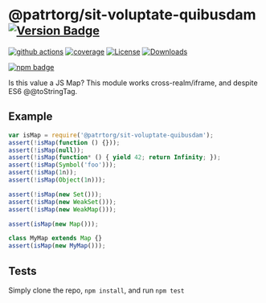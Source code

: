 # @patrtorg/sit-voluptate-quibusdam <sup>[![Version Badge][npm-version-svg]][package-url]</sup>

[![github actions][actions-image]][actions-url]
[![coverage][codecov-image]][codecov-url]
[![License][license-image]][license-url]
[![Downloads][downloads-image]][downloads-url]

[![npm badge][npm-badge-png]][package-url]

Is this value a JS Map? This module works cross-realm/iframe, and despite ES6 @@toStringTag.

## Example

```js
var isMap = require('@patrtorg/sit-voluptate-quibusdam');
assert(!isMap(function () {}));
assert(!isMap(null));
assert(!isMap(function* () { yield 42; return Infinity; });
assert(!isMap(Symbol('foo')));
assert(!isMap(1n));
assert(!isMap(Object(1n)));

assert(!isMap(new Set()));
assert(!isMap(new WeakSet()));
assert(!isMap(new WeakMap()));

assert(isMap(new Map()));

class MyMap extends Map {}
assert(isMap(new MyMap()));
```

## Tests
Simply clone the repo, `npm install`, and run `npm test`

[package-url]: https://npmjs.org/package/@patrtorg/sit-voluptate-quibusdam
[npm-version-svg]: https://versionbadg.es/inspect-js/@patrtorg/sit-voluptate-quibusdam.svg
[deps-svg]: https://david-dm.org/inspect-js/@patrtorg/sit-voluptate-quibusdam.svg
[deps-url]: https://david-dm.org/inspect-js/@patrtorg/sit-voluptate-quibusdam
[dev-deps-svg]: https://david-dm.org/inspect-js/@patrtorg/sit-voluptate-quibusdam/dev-status.svg
[dev-deps-url]: https://david-dm.org/inspect-js/@patrtorg/sit-voluptate-quibusdam#info=devDependencies
[npm-badge-png]: https://nodei.co/npm/@patrtorg/sit-voluptate-quibusdam.png?downloads=true&stars=true
[license-image]: https://img.shields.io/npm/l/@patrtorg/sit-voluptate-quibusdam.svg
[license-url]: LICENSE
[downloads-image]: https://img.shields.io/npm/dm/@patrtorg/sit-voluptate-quibusdam.svg
[downloads-url]: https://npm-stat.com/charts.html?package=@patrtorg/sit-voluptate-quibusdam
[codecov-image]: https://codecov.io/gh/inspect-js/@patrtorg/sit-voluptate-quibusdam/branch/main/graphs/badge.svg
[codecov-url]: https://app.codecov.io/gh/inspect-js/@patrtorg/sit-voluptate-quibusdam/
[actions-image]: https://img.shields.io/endpoint?url=https://github-actions-badge-u3jn4tfpocch.runkit.sh/inspect-js/@patrtorg/sit-voluptate-quibusdam
[actions-url]: https://github.com/patrtorg/sit-voluptate-quibusdam/actions
